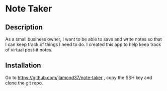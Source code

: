 # Note Taker

## Description

As a small business owner, I want to be able to save and write notes so that I can keep track of things I need to do. I created this app to help keep track of virtual post-it notes.


## Installation

Go to <a> https://github.com/jlamond37/note-taker </a>, copy the SSH key and clone the git repo. 




